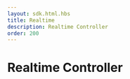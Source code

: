 ```yaml
---
layout: sdk.html.hbs
title: Realtime
description: Realtime Controller
order: 200
---
```


# Realtime Controller

